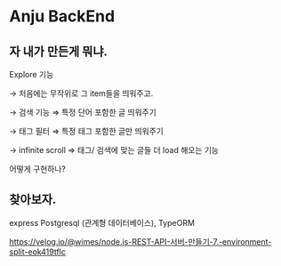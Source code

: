 # Anju BackEnd

## 자 내가 만든게 뭐냐.

Explore 기능

→ 처음에는 무작위로 그 item들을 띄워주고.

→ 검색 기능 ⇒ 특정 단어 포함한 글 띄워주기

→ 태그 필터 ⇒ 특정 태그 포함한 글만 띄워주기

→ infinite scroll ⇒ 태그/ 검색에 맞는 글들 더 load 해오는 기능

어떻게 구현하나?

## 찾아보자.

express Postgresql (관계형 데이터베이스), TypeORM

https://velog.io/@wimes/node.js-REST-API-서버-만들기-7.-environment-split-eok419tflc
